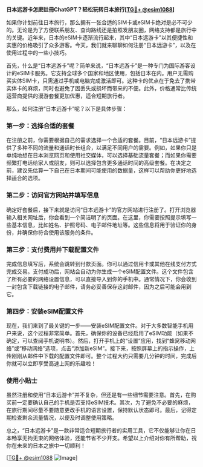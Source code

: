 **日本远游卡怎麽註冊ChatGPT？轻松玩转日本旅行[[TG💪+ @esim1088](https://t.me/s/esim1088)]**

如果你计划前往日本旅行，那么拥有一张合适的SIM卡或eSIM卡绝对是必不可少的。无论是为了方便联系朋友、查询路线还是拍照发朋友圈，网络支持都是旅行中的关键。近年来，日本的eSIM卡逐渐流行起来，其中“日本远游卡”以其便捷性和实惠的价格吸引了众多游客。今天，我们就来聊聊如何注册“日本远游卡”，以及在使用过程中的一些小技巧。

首先，什么是“日本远游卡”呢？简单来说，“日本远游卡”是一种专门为国际游客设计的eSIM卡服务。它支持全球多个国家和地区使用，包括日本在内。用户无需购买实体SIM卡，只需通过手机或电脑完成激活即可。这种卡的优点在于免去了携带实体卡的麻烦，同时也避免了因丢失或损坏而带来的不便。此外，价格通常比传统运营商提供的漫游套餐更加优惠，适合短期旅行者。

那么，如何注册“日本远游卡”呢？以下是具体步骤：

### 第一步：选择合适的套餐

在注册之前，你需要根据自己的需求选择一个合适的套餐。目前，“日本远游卡”提供了多种不同的流量和通话时长组合，以满足不同用户的需要。例如，如果你只是单纯地想在日本浏览网页和使用社交媒体，可以选择基础流量套餐；而如果你需要频繁打电话给家人或朋友，则可以选择包含更多通话时间的高级套餐。在决定之前，建议先估算一下自己在日本期间可能使用的数据量，这样可以帮助你更好地选择适合的选项。

### 第二步：访问官方网站并填写信息

确定好套餐后，接下来就是访问“日本远游卡”的官方网站进行注册了。打开浏览器输入相关网址后，你会看到一个简洁明了的页面。在这里，你需要按照提示填写一些基本信息，比如姓名、护照号码、电子邮件地址等。这些信息将用于验证你的身份，并确保你符合使用该服务的条件。

### 第三步：支付费用并下载配置文件

完成信息填写后，系统会跳转到付款页面。你可以通过信用卡或其他在线支付方式完成交易。支付成功后，网站会自动为你生成一个eSIM配置文件。这个文件包含了所有必要的网络设置信息，可以直接导入到你的手机中。通常情况下，你会收到一封包含下载链接的电子邮件，请务必妥善保存这封邮件，因为之后可能会用到它。

### 第四步：安装eSIM配置文件

现在，我们来到了最关键的一步——安装eSIM配置文件。对于大多数智能手机用户来说，这个过程非常简单。首先，确保你的设备已经启用了eSIM功能（如果不确定，可以查阅手机说明书）。然后，打开手机上的“设置”应用，找到“蜂窝移动网络”或“移动网络”选项，点击“添加新eSIM”。接下来，按照屏幕上的指示操作，上传刚刚从邮件中下载的配置文件即可。整个过程大约只需要几分钟的时间，完成后你就可以立即享受高速上网的乐趣啦！

### 使用小贴士

虽然注册和使用“日本远游卡”并不复杂，但还是有一些细节需要注意。首先，在购买前一定要确认自己的手机是否支持eSIM技术。其次，为了避免不必要的麻烦，在旅行期间尽量不要随意更改手机的语言设置，保持默认状态即可。最后，记得定期检查剩余流量情况，以便及时调整使用策略。

总之，“日本远游卡”是一款非常适合短期旅行者的实用工具，它不仅能够让你在日本畅享无拘无束的网络体验，还能节省不少开支。希望以上介绍对你有所帮助，祝你在未来的日本之旅中一切顺利！

[[TG💪+ @esim1088](https://t.me/s/esim1088) ![Image](https://i.postimg.cc/4NQfJmqS/Snipaste-2025-05-13-00-14-12.png)]